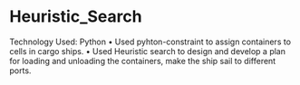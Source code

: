 # Heuristic_Search
Technology Used: Python
  • Used pyhton-constraint to assign
  containers to cells in cargo ships.
  • Used Heuristic search to design and
  develop a plan for loading and unloading
  the containers, make the ship sail to
  different ports.
